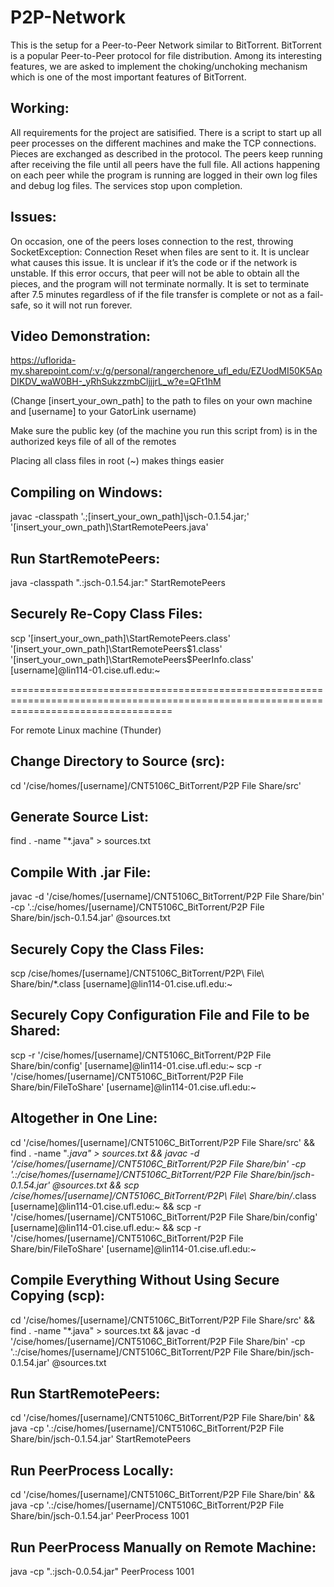 # P2P-Network
This is the setup for a Peer-to-Peer Network similar to BitTorrent. BitTorrent is a popular Peer-to-Peer protocol for file distribution. Among its interesting features, we are asked to implement the choking/unchoking mechanism which is one of the most important features of BitTorrent.

Working:
--------
All requirements for the project are satisified. There is a script to start up all peer processes on the different machines and make the TCP connections. Pieces are exchanged as described in the protocol. The peers keep running after receiving the file until all peers have the full file. All actions happening on each peer while the program is running are logged in their own log files and debug log files. The services stop upon completion.

Issues:
-------
On occasion, one of the peers loses connection to the rest, throwing SocketException: Connection Reset when files are sent to it. It is unclear what causes this issue. It is unclear if it’s the code or if the network is unstable. If this error occurs, that peer will not be able to obtain all the pieces, and the program will not terminate normally. It is set to terminate after 7.5 minutes regardless of if the file transfer is complete or not as a fail-safe, so it will not run forever.

Video Demonstration:
--------------------
https://uflorida-my.sharepoint.com/:v:/g/personal/rangerchenore_ufl_edu/EZUodMI50K5ApDIKDV_waW0BH-_yRhSukzzmbCljjjrL_w?e=QFt1hM


(Change [insert_your_own_path] to the path to files on your own machine and [username] to your GatorLink username)

Make sure the public key (of the machine you run this script from) is in the authorized keys file of all of the remotes

Placing all class files in root (~) makes things easier

Compiling on Windows:
---------------------
javac -classpath '.;[insert_your_own_path]\jsch-0.1.54.jar;' '[insert_your_own_path]\StartRemotePeers.java'

Run StartRemotePeers:
---------------------
java -classpath ".:jsch-0.1.54.jar:" StartRemotePeers

Securely Re-Copy Class Files:
-----------------------------
scp '[insert_your_own_path]\StartRemotePeers.class' '[insert_your_own_path]\StartRemotePeers$1.class' '[insert_your_own_path]\StartRemotePeers$PeerInfo.class' [username]@lin114-01.cise.ufl.edu:~

========================================================================================================================================

For remote Linux machine (Thunder)

Change Directory to Source (src):
---------------------------------
cd '/cise/homes/[username]/CNT5106C_BitTorrent/P2P File Share/src'

Generate Source List:
---------------------
find . -name "*.java" > sources.txt

Compile With .jar File:
-----------------------
javac -d '/cise/homes/[username]/CNT5106C_BitTorrent/P2P File Share/bin' -cp '.:/cise/homes/[username]/CNT5106C_BitTorrent/P2P File Share/bin/jsch-0.1.54.jar' @sources.txt

Securely Copy the Class Files:
------------------------------
scp /cise/homes/[username]/CNT5106C_BitTorrent/P2P\ File\ Share/bin/*.class [username]@lin114-01.cise.ufl.edu:~

Securely Copy Configuration File and File to be Shared:
-------------------------------------------------------
scp -r '/cise/homes/[username]/CNT5106C_BitTorrent/P2P File Share/bin/config' [username]@lin114-01.cise.ufl.edu:~ 
scp -r '/cise/homes/[username]/CNT5106C_BitTorrent/P2P File Share/bin/FileToShare' [username]@lin114-01.cise.ufl.edu:~


Altogether in One Line:
-----------------------
cd '/cise/homes/[username]/CNT5106C_BitTorrent/P2P File Share/src' && find . -name "*.java" > sources.txt && javac -d '/cise/homes/[username]/CNT5106C_BitTorrent/P2P File Share/bin' -cp '.:/cise/homes/[username]/CNT5106C_BitTorrent/P2P File Share/bin/jsch-0.1.54.jar' @sources.txt && scp /cise/homes/[username]/CNT5106C_BitTorrent/P2P\ File\ Share/bin/*.class [username]@lin114-01.cise.ufl.edu:~ && scp -r '/cise/homes/[username]/CNT5106C_BitTorrent/P2P File Share/bin/config' [username]@lin114-01.cise.ufl.edu:~  && scp -r '/cise/homes/[username]/CNT5106C_BitTorrent/P2P File Share/bin/FileToShare' [username]@lin114-01.cise.ufl.edu:~

Compile Everything Without Using Secure Copying (scp):
------------------------------------------------------
cd '/cise/homes/[username]/CNT5106C_BitTorrent/P2P File Share/src' && find . -name "*.java" > sources.txt && javac -d '/cise/homes/[username]/CNT5106C_BitTorrent/P2P File Share/bin' -cp '.:/cise/homes/[username]/CNT5106C_BitTorrent/P2P File Share/bin/jsch-0.1.54.jar' @sources.txt

Run StartRemotePeers:
---------------------
cd '/cise/homes/[username]/CNT5106C_BitTorrent/P2P File Share/bin' && java -cp '.:/cise/homes/[username]/CNT5106C_BitTorrent/P2P File Share/bin/jsch-0.1.54.jar' StartRemotePeers

Run PeerProcess Locally:
------------------------
cd '/cise/homes/[username]/CNT5106C_BitTorrent/P2P File Share/bin' && java -cp '.:/cise/homes/[username]/CNT5106C_BitTorrent/P2P File Share/bin/jsch-0.1.54.jar' PeerProcess 1001

Run PeerProcess Manually on Remote Machine:
-------------------------------------------
java -cp ".:jsch-0.0.54.jar" PeerProcess 1001

